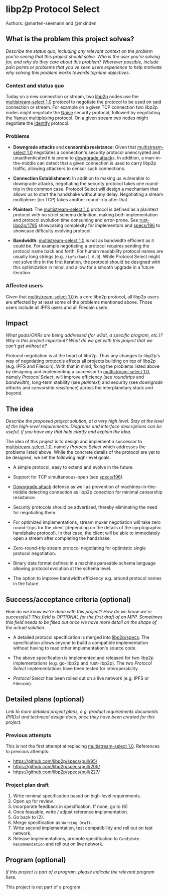 # libp2p Protocol Select

Authors: @marten-seemann and @mxinden <!-- List authors' GitHub or other handles -->

<!--
This minimal project pitch (MPP) template is for a proposal/brief/pitch for a significant project to be undertaken by a Web3 Dev project team.
The goal of project proposals is to help us decide which work to take on, which things are more valuable than other things.
-->
<!--
A minimal project pitch (MPP) should contain enough detail for others to understand what problem this project solves and why this is important for our
team's goal of achieving product-market fit, a high-level description of what the idea/proposed solution is, and space to add more detailed technical
design and planning information as we develop this information.

The MPP itself does not need to describe the work, technical design, scope, and project plan in much detail.

Projects can include work for major programs (such as Bedrock and Nitro), but they can focus on other areas, e.g. refactors for future capability,
improving our testing infrastructure, testing and validation, and other engineering-oriented projects.
-->
<!--
For ease of discussion in PRs, consider breaking lines after every sentence or long phrase.
-->

## What is the problem this project solves?
_Describe the status quo, including any relevant context on the problem you're seeing that this project should solve. Who is the user you're solving for, and why do they care about this problem? Wherever possible, include pain points or problems that you've seen users experience to help motivate why solving this problem works towards top-line objectives._

### Context and status quo

Today on a new connection or stream, two [libp2p] nodes use the
[multistream-select 1.0] protocol to negotiate the protocol to be used on said
connection or stream. For example on a given TCP connection two libp2p nodes
might negotiate the [Noise] security protocol, followed by negotiating the
[Yamux] multiplexing protocol. On a given stream two nodes might negotiate the
[Identify] protocol.

### Problems

- **Downgrade attacks** and **censorship resistance**: Given that
  [multistream-select 1.0] negotiates a connection's security protocol
  unencrypted and unauthenticated it is prone to [downgrade attack]s. In
  addition, a man-in-the-middle can detect that a given connection is used
  to carry libp2p traffic, allowing attackers to censor such connections.

- **Connection Establishment**: In addition to making us vulnerable to downgrade
  attacks, negotiating the security protocol takes one round-trip in the common
  case. Protocol Select will design a mechanism that allows us to start the
  handshake without any delay.
  Negotiating a stream multiplexer (on TCP) takes another round-trip after that.

- **Plaintext**: The [multistream-select 1.0] protocol is defined as a plaintext
  protocol with no strict schema definition, making both implementation and
  protocol evolution time consuming and error-prone. See [rust-libp2p/1795]
  showcasing complexity for implementors and [specs/196] to showcase difficulty
  evolving protocol.

- **Bandwidth**: [multistream-select 1.0] is not as bandwidth efficient as it
  could be. For example negotiating a protocol requires sending the protocol
  name back and forth. For human readability protocol names are usually long
  strings (e.g. `/ipfs/kad/1.0.0`).
  While Protocol Select might not solve this in the first iteration, the protocol
  should be designed with this optimization in mind, and allow for a smooth upgrade
  in a future iteration.

### Affected users

Given that [multistream-select 1.0] is a core libp2p protocol, all libp2p users
are affected by at least some of the problems mentioned above. Those users
include all IPFS users and all Filecoin users.

## Impact
_What goals/OKRs are being addressed (for w3dt, a specific program, etc.)? Why is this project important? What do we get with this project that we can't get without it?_

Protocol negotiation is at the heart of libp2p. Thus any changes to libp2p's way
of negotiating protocols affects all projects building on top of libp2p (e.g.
IPFS and Filecoin). With that in mind, fixing the problems listed above by
designing and implementing a successor to [multistream-select 1.0], namely
_Protocol Select_, will improve efficiency (see *roundtrips* and *bandwidth*),
long-term stability (see *plaintext*) and security (see *downgrade attacks* and
*censorship resistance*) across the interplanetary stack and beyond.

## The idea
_Describe the proposed project solution, at a very high level. Stay at the level of the high-level requirements. Diagrams and interface descriptions can be useful, if you have any that help clarify and explain the idea._

The idea of this project is to design and implement a successor to
[multistream-select 1.0], namely _Protocol Select_ which addresses the problems
listed above. While the concrete details of the protocol are yet to be designed,
we set the following high-level goals:

- A simple protocol, easy to extend and evolve in the future.

- Support for TCP simultaneous-open (see [specs/196]).

- [Downgrade attack] defense as well as prevention of machines-in-the-middle
  detecting connection as libp2p conection for minimal censorship resistance.

- Security protocols should be advertised, thereby eliminating the need for
  negotiating them.

- For optimized implementations, stream muxer negotiation will take zero round-trips
  for the client (depending on the details of the cyrptographic handshake protocol).
  In that case, the client will be able to immediately open a stream after completing
  the handshake.

- Zero-round-trip stream protocol negotiating for optimistic
  single protocol negotiation.

- Binary data format defined in a machine parseable schema language allowing
  protocol evolution at the schema level.

- The option to improve bandwidth efficiency e.g. around protocol names in the future.

## Success/acceptance criteria (optional)
_How do we know we're done with this project? How do we know we're successful? This field is OPTIONAL for the first draft of an MPP. Sometimes this field needs to be filled out once we have more detail on the shape of the actual solution._

- A detailed protocol specification is merged into [libp2p/specs]. The
  specification allows anyone to build a compatible implementation without
  having to read other implementation's source code.

- The above specification is implemented and released for two libp2p
  implementations (e.g. go-libp2p and rust-libp2p). The two _Protocol Select_
  implementations have been tested for interoperability.
  
- _Protocol Select_ has been rolled out on a live network (e.g. IPFS or
  Filecoin).

## Detailed plans (optional)
_Link to more detailed project plans, e.g. product requirements documents (PRDs) and technical design docs, once they have been created for this project._

### Previous attempts

This is not the first attempt at replacing [multistream-select 1.0]. References
to previous attempts:

- https://github.com/libp2p/specs/pull/95/
- https://github.com/libp2p/specs/pull/205/
- https://github.com/libp2p/specs/pull/227/

### Project plan draft

1. Write minimal specification based on high-level requirements.
2. Open up for review.
3. Incorporate feedback in specification. If none, go to (6)
4. Once feasable, write / adjust reference implementation.
5. Go back to (2).
6. Merge specification as `Working Draft`.
7. Write second implementation, test compatibiliity and roll out on test
   network.
8. Release implementations, promote specification to `Candidate Recommendation`
   and roll out on live network.

## Program (optional)
_If this project is part of a program, please indicate the relevant program here._

This project is not part of a program.

[libp2p]: https://github.com/libp2p/specs/
[multistream-select 1.0]: https://github.com/libp2p/specs/blob/f36e36371ab16579b7dedf26f6dc3966567fd194/connections/README.md#multistream-select
[Noise]: https://github.com/libp2p/specs/blob/313b9a1ca67cba1443ccd32ee3c037684661a357/noise/README.md
[Yamux]: https://github.com/hashicorp/yamux/blob/3d6f54d66fc83411743d3421f7a84a7d348f071c/spec.md
[Identify]: https://github.com/libp2p/specs/blob/f922a3e4ff6f0166b78c21c3b869279474577d81/identify/README.md
[go-multistream/20]: https://github.com/multiformats/go-multistream/issues/20
[rust-libp2p/1855]: https://github.com/libp2p/rust-libp2p/pull/1855
[downgrade attack]: https://en.wikipedia.org/wiki/Downgrade_attack
[rust-libp2p/1795]: https://github.com/libp2p/rust-libp2p/issues/1795
[specs/196]: https://github.com/libp2p/specs/pull/196
[libp2p/specs]: https://github.com/libp2p/specs/
